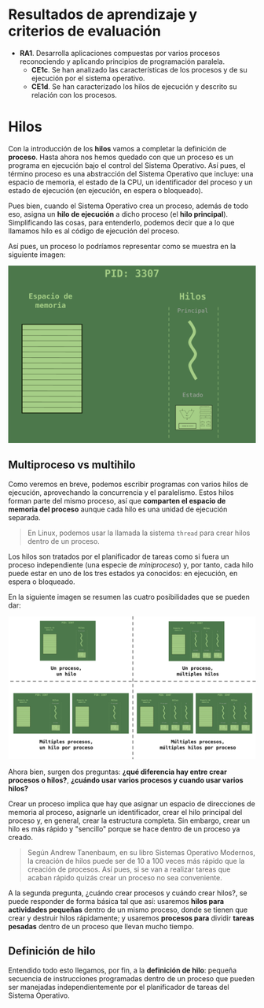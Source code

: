 # Resultados de aprendizaje y criterios de evaluación

- **RA1**. Desarrolla aplicaciones compuestas por varios procesos reconociendo y aplicando principios de programación paralela.
  - **CE1c**. Se han analizado las características de los procesos y de su ejecución por el sistema operativo.
  - **CE1d**. Se han caracterizado los hilos de ejecución y descrito su relación con los procesos.

# Hilos

Con la introducción de los **hilos** vamos a completar la definición de **proceso**. Hasta ahora nos hemos quedado con que un proceso es un programa en ejecución bajo el control del Sistema Operativo. Así pues, el término proceso es una abstracción del Sistema Operativo que incluye: una espacio de memoria, el estado de la CPU, un identificador del proceso y un estado de ejecución (en ejecución, en espera o bloqueado).

Pues bien, cuando el Sistema Operativo crea un proceso, además de todo eso, asigna un **hilo de ejecución** a dicho proceso (el **hilo principal**). Simplificando las cosas, para entenderlo, podemos decir que a lo que llamamos hilo es al código de ejecución del proceso.

Así pues, un proceso lo podríamos representar como se muestra en la siguiente imagen:

![Proceso](./img/proceso_completo.png)

## Multiproceso vs multihilo

Como veremos en breve, podemos escribir programas con varios hilos de ejecución, aprovechando la concurrencia y el paralelismo. Estos hilos forman parte del mismo proceso, así que **comparten el espacio de memoria del proceso** aunque cada hilo es una unidad de ejecución separada.

> En Linux, podemos usar la llamada la sistema `thread` para crear hilos dentro de un proceso.

Los hilos son tratados por el planificador de tareas como si fuera un proceso independiente (una especie de *miniproceso*) y, por tanto, cada hilo puede estar en uno de los tres estados ya conocidos: en ejecución, en espera o bloqueado.

En la siguiente imagen se resumen las cuatro posibilidades que se pueden dar:

![Procesos e hilos: opciones](./img/procesos_hilos_escenarios.png)

Ahora bien, surgen dos preguntas: **¿qué diferencia hay entre crear procesos o hilos?**, **¿cuándo usar varios procesos y cuando usar varios hilos?**

Crear un proceso implica que hay que asignar un espacio de direcciones de memoria al proceso, asignarle un identificador, crear el hilo principal del proceso y, en general, crear la estructura completa. Sin embargo, crear un hilo es más rápido y "sencillo" porque se hace dentro de un proceso ya creado.

> Según Andrew Tanenbaum, en su libro Sistemas Operativo Modernos, la creación de hilos puede ser de 10 a 100 veces más rápido que la creación de procesos. Así pues, si se van a realizar tareas que acaban rápido quizás crear un proceso no sea conveniente.

A la segunda pregunta, ¿cuándo crear procesos y cuándo crear hilos?, se puede responder de forma básica tal que así: usaremos **hilos para actividades pequeñas** dentro de un mismo proceso, donde se tienen que crear y destruir hilos rápidamente; y usaremos **procesos para** dividir **tareas pesadas** dentro de un proceso que llevan mucho tiempo.

## Definición de hilo

Entendido todo esto llegamos, por fin, a la **definición de hilo**: pequeña secuencia de instrucciones programadas dentro de un proceso que pueden ser manejadas independientemente por el planificador de tareas del Sistema Operativo.
